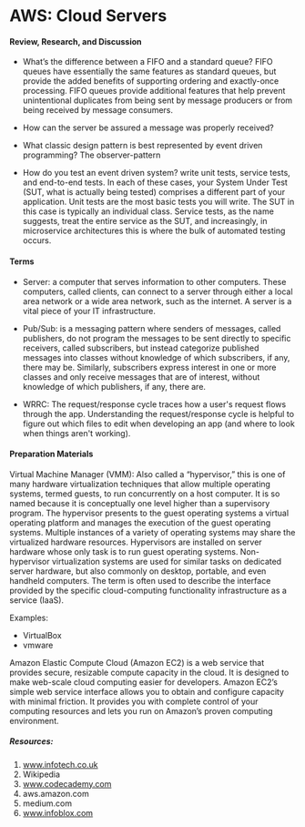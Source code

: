 # AWS: Cloud Servers

#### Review, Research, and Discussion

* What’s the difference between a FIFO and a standard queue?
FIFO queues have essentially the same features as standard queues, but provide the added benefits of supporting ordering and exactly-once processing. FIFO queues provide additional features that help prevent unintentional duplicates from being sent by message producers or from being received by message consumers.

* How can the server be assured a message was properly received?


* What classic design pattern is best represented by event driven programming?
The observer-pattern

* How do you test an event driven system?
write unit tests, service tests, and end-to-end tests. In each of these cases, your System Under Test (SUT, what is actually being tested) comprises a different part of your application.
Unit tests are the most basic tests you will write. The SUT in this case is typically an individual class.
Service tests, as the name suggests, treat the entire service as the SUT, and increasingly, in microservice architectures this is where the bulk of automated testing occurs.

#### Terms

* Server: a computer that serves information to other computers. These computers, called clients, can connect to a server through either a local area network or a wide area network, such as the internet. A server is a vital piece of your IT infrastructure.

* Pub/Sub: is a messaging pattern where senders of messages, called publishers, do not program the messages to be sent directly to specific receivers, called subscribers, but instead categorize published messages into classes without knowledge of which subscribers, if any, there may be. Similarly, subscribers express interest in one or more classes and only receive messages that are of interest, without knowledge of which publishers, if any, there are.

* WRRC: The request/response cycle traces how a user's request flows through the app. Understanding the request/response cycle is helpful to figure out which files to edit when developing an app (and where to look when things aren't working).

#### Preparation Materials

Virtual Machine Manager (VMM): Also called a “hypervisor,” this is one of many hardware virtualization techniques that allow multiple operating systems, termed guests, to run concurrently on a host computer. It is so named because it is conceptually one level higher than a supervisory program. The hypervisor presents to the guest operating systems a virtual operating platform and manages the execution of the guest operating systems. Multiple instances of a variety of operating systems may share the virtualized hardware resources.
Hypervisors are installed on server hardware whose only task is to run guest operating systems. Non-hypervisor virtualization systems are used for similar tasks on dedicated server hardware, but also commonly on desktop, portable, and even handheld computers. The term is often used to describe the interface provided by the specific cloud-computing functionality infrastructure as a service (IaaS).

Examples: 
* VirtualBox
* vmware

Amazon Elastic Compute Cloud (Amazon EC2) is a web service that provides secure, resizable compute capacity in the cloud. It is designed to make web-scale cloud computing easier for developers. Amazon EC2’s simple web service interface allows you to obtain and configure capacity with minimal friction. It provides you with complete control of your computing resources and lets you run on Amazon’s proven computing environment.


##### Resources:
1. www.infotech.co.uk
2. Wikipedia
3. www.codecademy.com
4. aws.amazon.com
5. medium.com
6. www.infoblox.com
